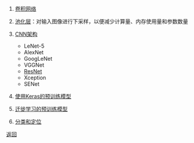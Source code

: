 1. [卷积网络](cnn.md)


2. [池化层](pooling_layers.ipynb)：对输入图像进行下采样，以便减少计算量、内存使用量和参数数量
3. [CNN架构](cnn.py)
    - LeNet-5
    - AlexNet
    - GoogLeNet
    - VGGNet
    - [ResNet](ResNet-34.py)
    - Xception
    - SENet
4. [使用Keras的预训练模型](pretrained_model.ipynb)
5. [迁徙学习的预训练模型](transfer_learning.py)
6. [分类和定位](localization.py)

[返回](../readme.md)